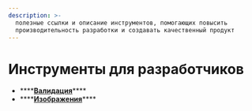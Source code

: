 ```yaml
---
description: >-
  полезные ссылки и описание инструментов, помогающих повысить
  производительность разработки и создавать качественный продукт
---
```


# Инструменты для разработчиков



* \*\*\*\*[**Валидация**](validaciya.md)\*\*\*\*
* \*\*\*\*[**Изображения**](izobrazheniya.md)\*\*\*\*



